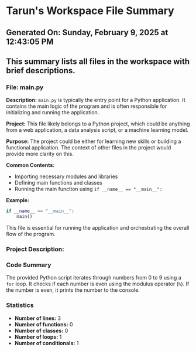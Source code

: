 # Tarun's Workspace File Summary
## Generated On: Sunday, February 9, 2025 at 12:43:05 PM
This summary lists all files in the workspace with brief descriptions.
---
### File: main.py

**Description:**
`main.py` is typically the entry point for a Python application. It contains the main logic of the program and is often responsible for initializing and running the application.

**Project:**
This file likely belongs to a Python project, which could be anything from a web application, a data analysis script, or a machine learning model.

**Purpose:**
The project could be either for learning new skills or building a functional application. The context of other files in the project would provide more clarity on this.

**Common Contents:**
- Importing necessary modules and libraries
- Defining main functions and classes
- Running the main function using `if __name__ == "__main__":`

**Example:**
```python
if __name__ == "__main__":
    main()
```

This file is essential for running the application and orchestrating the overall flow of the program. 
### Project Description:
 ### Code Summary
The provided Python script iterates through numbers from 0 to 9 using a `for` loop. It checks if each number is even using the modulus operator (`%`). If the number is even, it prints the number to the console.

### Statistics
- **Number of lines:** 3
- **Number of functions:** 0
- **Number of classes:** 0
- **Number of loops:** 1
- **Number of conditionals:** 1
